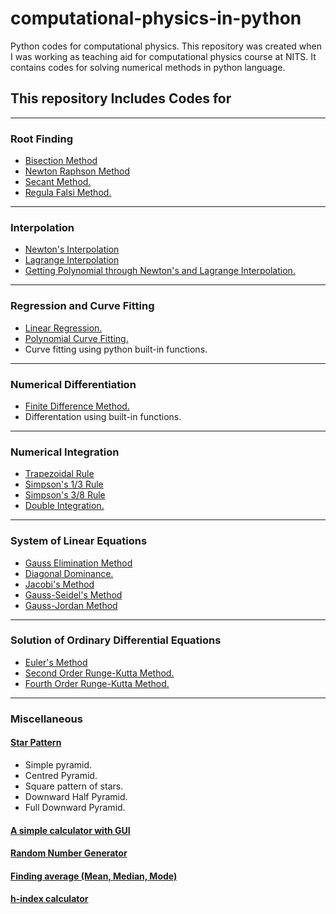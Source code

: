 # computational-physics-in-python
Python codes for computational physics. 
This repository was created when I was working as teaching aid for computational physics course at NITS. It contains codes for solving numerical methods in python language. 

## This repository Includes Codes for
---
### Root Finding
- [Bisection Method](https://github.com/nishantaMishra/computational-physics-in-python/blob/main/BisectionMethod)
- [Newton Raphson Method](https://github.com/nishantaMishra/computational-physics-in-python/blob/main/newtonRaphsonMethod)
- [Secant Method.](https://github.com/nishantaMishra/computational-physics-in-python/tree/main/SecantMethod)
- [Regula Falsi Method.](https://github.com/nishantaMishra/computational-physics-in-python/tree/main/RegulaFalsiMethod)
---
### Interpolation
- [Newton's Interpolation](https://github.com/nishantaMishra/computational-physics-in-python/tree/main/newtonsDividedDifference)
- [Lagrange Interpolation](https://github.com/nishantaMishra/computational-physics-in-python/tree/main/lagrangeMethod)
- [Getting Polynomial through Newton's and Lagrange Interpolation.](https://github.com/nishantaMishra/computational-physics-in-python/tree/main/interpolationPolynomial)
---
### Regression and Curve Fitting
- [Linear Regression.](https://github.com/nishantaMishra/computational-physics-in-python/tree/main/curveFitting/linearRegression)
- [Polynomial Curve Fitting.](https://github.com/nishantaMishra/computational-physics-in-python/tree/main/curveFitting/polynomialCurveFitting)
- Curve fitting using python built-in functions.
---
### Numerical Differentiation 
- [Finite Difference Method.](https://github.com/nishantaMishra/computational-physics-in-python/tree/main/Differentiation)
- Differentation using built-in functions.
---
### Numerical Integration 
- [Trapezoidal Rule](https://github.com/nishantaMishra/computational-physics-in-python/tree/main/Integration/trapezoidal)
- [Simpson's 1/3 Rule](https://github.com/nishantaMishra/computational-physics-in-python/tree/main/Integration/simpsons)
- [Simpson's 3/8 Rule](https://github.com/nishantaMishra/computational-physics-in-python/tree/main/Integration/simpsons)
- [Double Integration.](https://github.com/nishantaMishra/computational-physics-in-python/tree/main/Integration/simpsons)
---
### System of Linear Equations
- [Gauss Elimination Method](https://github.com/nishantaMishra/computational-physics-in-python/tree/main/SystemOfLinearEquations)
- [Diagonal Dominance.](https://github.com/nishantaMishra/computational-physics-in-python/tree/main/SystemOfLinearEquations)
- [Jacobi's Method](https://github.com/nishantaMishra/computational-physics-in-python/tree/main/SystemOfLinearEquations)
- [Gauss-Seidel's Method](https://github.com/nishantaMishra/computational-physics-in-python/tree/main/SystemOfLinearEquations)
- [Gauss-Jordan Method](https://github.com/nishantaMishra/computational-physics-in-python/tree/main/SystemOfLinearEquations)
---
### Solution of Ordinary Differential Equations
- [Euler's Method](https://github.com/nishantaMishra/computational-physics-in-python/tree/main/ordinaryDifferntialEquations/eulersMethod)
- [Second Order Runge-Kutta Method.](https://github.com/nishantaMishra/computational-physics-in-python/tree/main/ordinaryDifferntialEquations/rungeKutta)
- [Fourth Order Runge-Kutta Method.](https://github.com/nishantaMishra/computational-physics-in-python/tree/main/ordinaryDifferntialEquations/rungeKutta)
---

### Miscellaneous
#### [Star Pattern](https://github.com/nishantaMishra/computational-physics-in-python/tree/main/star-pattern)
- Simple pyramid.
- Centred Pyramid.
- Square pattern of stars.
- Downward Half Pyramid.
- Full Downward Pyramid.
#### [A simple calculator with GUI](https://github.com/nishantaMishra/computational-physics-in-python/blob/main/calculator.py)
#### [Random Number Generator](https://github.com/nishantaMishra/computational-physics-in-python/blob/main/randomNumberGenerator.py)
#### [Finding average (Mean, Median, Mode)](https://github.com/nishantaMishra/computational-physics-in-python/blob/main/average)
#### [h-index calculator](https://github.com/nishantaMishra/computational-physics-in-python/tree/main/h-index-calculator)
